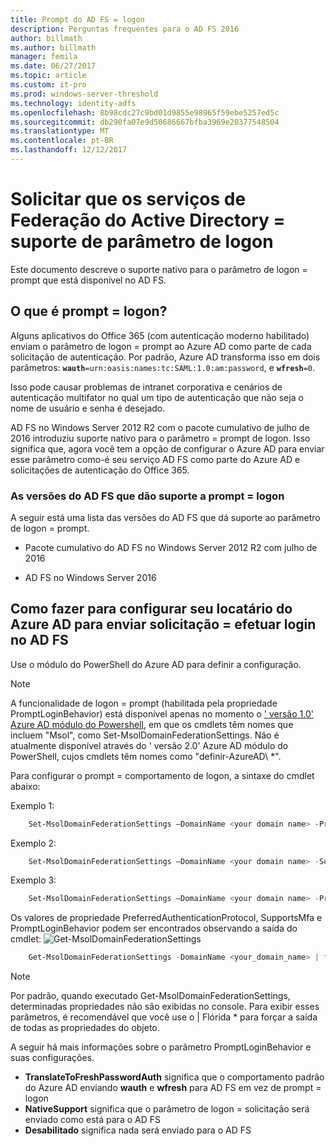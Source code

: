 ```yaml
---
title: Prompt do AD FS = logon
description: Perguntas frequentes para o AD FS 2016
author: billmath
ms.author: billmath
manager: femila
ms.date: 06/27/2017
ms.topic: article
ms.custom: it-pro
ms.prod: windows-server-threshold
ms.technology: identity-adfs
ms.openlocfilehash: 8b98cdc27c9bd01d9855e98965f59ebe5257ed5c
ms.sourcegitcommit: db290fa07e9d50686667bfba3969e20377548504
ms.translationtype: MT
ms.contentlocale: pt-BR
ms.lasthandoff: 12/12/2017
---
```

# <a name="active-directory-federation-services-promptlogin-parameter-support"></a>Solicitar que os serviços de Federação do Active Directory = suporte de parâmetro de logon
Este documento descreve o suporte nativo para o parâmetro de logon = prompt que está disponível no AD FS.

## <a name="what-is-promptlogin"></a>O que é prompt = logon?  

Alguns aplicativos do Office 365 (com autenticação moderno habilitado) enviam o parâmetro de logon = prompt ao Azure AD como parte de cada solicitação de autenticação.  Por padrão, Azure AD transforma isso em dois parâmetros: <code><b>wauth</b>=urn:oasis:names:tc:SAML:1.0:am:password</code>, e <code><b>wfresh</b>=0</code>.

Isso pode causar problemas de intranet corporativa e cenários de autenticação multifator no qual um tipo de autenticação que não seja o nome de usuário e senha é desejado.  

AD FS no Windows Server 2012 R2 com o pacote cumulativo de julho de 2016 introduziu suporte nativo para o parâmetro = prompt de logon.  Isso significa que, agora você tem a opção de configurar o Azure AD para enviar esse parâmetro como-é seu serviço AD FS como parte do Azure AD e solicitações de autenticação do Office 365.

### <a name="ad-fs-versions-that-support-promptlogin"></a>As versões do AD FS que dão suporte a prompt = logon
A seguir está uma lista das versões do AD FS que dá suporte ao parâmetro de logon = prompt.

- Pacote cumulativo do AD FS no Windows Server 2012 R2 com julho de 2016

- AD FS no Windows Server 2016

## <a name="how-do-to-configure-your-azure-ad-tenant-to-send-promptlogin-to-ad-fs"></a>Como fazer para configurar seu locatário do Azure AD para enviar solicitação = efetuar login no AD FS

Use o módulo do PowerShell do Azure AD para definir a configuração.

> [!NOTE]
> A funcionalidade de logon = prompt (habilitada pela propriedade PromptLoginBehavior) está disponível apenas no momento o [' versão 1.0' Azure AD módulo do Powershell](https://connect.microsoft.com/site1164/Downloads/DownloadDetails.aspx?DownloadID=59185), em que os cmdlets têm nomes que incluem "Msol", como Set-MsolDomainFederationSettings.  Não é atualmente disponível através do ' versão 2.0' Azure AD módulo do PowerShell, cujos cmdlets têm nomes como "definir-AzureAD\ *".

Para configurar o prompt = comportamento de logon, a sintaxe do cmdlet abaixo:

Exemplo 1:
```powershell
    Set-MsolDomainFederationSettings –DomainName <your domain name> -PreferredAuthenticationProtocol <your current protocol setting> 
```

Exemplo 2:
```powershell
    Set-MsolDomainFederationSettings –DomainName <your domain name> -SupportsMfa <$True|$False>
```

Exemplo 3:
```powershell
    Set-MsolDomainFederationSettings –DomainName <your domain name> -PromptLoginBehavior <TranslateToFreshPasswordAuth|NativeSupport|Disabled>
```

 
 Os valores de propriedade PreferredAuthenticationProtocol, SupportsMfa e PromptLoginBehavior podem ser encontrados observando a saída do cmdlet: ![Get-MsolDomainFederationSettings](media/AD-FS-Prompt-Login/GetMsol.png)
```powershell
    Get-MsolDomainFederationSettings -DomainName <your_domain_name> | fl *
 ```
> [!NOTE]
> Por padrão, quando executado Get-MsolDomainFederationSettings, determinadas propriedades não são exibidas no console.  Para exibir esses parâmetros, é recomendável que você use o | Flórida * para forçar a saída de todas as propriedades do objeto.


A seguir há mais informações sobre o parâmetro PromptLoginBehavior e suas configurações.
   
   - <b>TranslateToFreshPasswordAuth</b> significa que o comportamento padrão do Azure AD enviando <b>wauth</b> e <b>wfresh</b> para AD FS em vez de prompt = logon
   - <b>NativeSupport</b> significa que o parâmetro de logon = solicitação será enviado como está para o AD FS
   - <b>Desabilitado</b> significa nada será enviado para o AD FS

